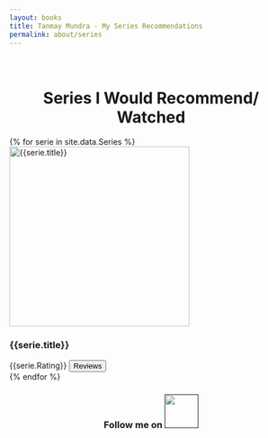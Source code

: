 ```yaml
---
layout: books
title: Tanmay Mundra - My Series Recommendations
permalink: about/series
---
```

<head>
	<link rel="stylesheet" type="text/css" href="/css/book_style.css" />
	<link rel="stylesheet" type="text/css" href="/css/books_component.css" />
		<!-- Modernizr is used for flexbox fallback -->
	<script src="/js/modernizr.custom.js"></script>
</head>
<div class="view">
	<div class="my__suggestion"><center><h1><br>Series I Would Recommend/ Watched</h1></center><div>
		<section class="grid">
		{% for serie in site.data.Series %}
			<div class="product">
				<div class="product__info">
					<img class="product__image" src="{{serie.image}}" height="320px" alt="{{serie.title}}" />
					<h3 class="product__title">{{serie.title}}</h3>
					<span class="product__rating highlight">{{serie.Rating}}</span>
					<!--h4 class="product__rating"> {{serie.Rating}}</h4-->
					<button class="action action--button" onclick="window.open('{{serie.reviews}}')"><i class="fa fa-comments"></i><span class="action__text">Reviews</span></button>
				</div>
			</div>
		{% endfor %}				
		</section>
		<center>
			<h3>Follow me on <a href=""><img src="https://upload.wikimedia.org/wikipedia/commons/6/69/IMDB_Logo_2016.svg" height="60" width="60" /></a></h3>
		</center>
	</div>
</div>
